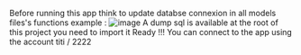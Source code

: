 Before running this app think to update databse connexion in all models files's functions
example : 
![image](https://github.com/user-attachments/assets/e893873a-a555-4f61-8a54-3a4875b582e4)
A dump sql is available at the root of this project you need to import it
Ready !!!
You can connect to the app using the account titi / 2222
